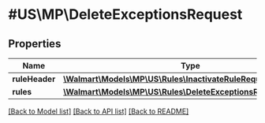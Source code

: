 # #US\MP\DeleteExceptionsRequest

## Properties

Name | Type | Description | Notes
------------ | ------------- | ------------- | -------------
**ruleHeader** | [**\Walmart\Models\MP\US\Rules\InactivateRuleRequestRuleHeader**](InactivateRuleRequestRuleHeader.md) |  | [optional]
**rules** | [**\Walmart\Models\MP\US\Rules\DeleteExceptionsRequestRules**](DeleteExceptionsRequestRules.md) |  | [optional]


[[Back to Model list]](../) [[Back to API list]](../../Api/US/MP) [[Back to README]](../../README.md)
